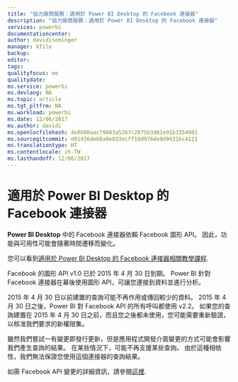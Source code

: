 ```yaml
---
title: "協力廠商服務：適用於 Power BI Desktop 的 Facebook 連接器"
description: "協力廠商服務：適用於 Power BI Desktop 的 Facebook 連接器"
services: powerbi
documentationcenter: 
author: davidiseminger
manager: kfile
backup: 
editor: 
tags: 
qualityfocus: no
qualitydate: 
ms.service: powerbi
ms.devlang: NA
ms.topic: article
ms.tgt_pltfrm: NA
ms.workload: powerbi
ms.date: 12/06/2017
ms.author: davidi
ms.openlocfilehash: 4e8600aac79683a53b7c2075b3d81e91b3354901
ms.sourcegitcommit: d91436de68a0e833ecff18d976de9d9431bc4121
ms.translationtype: HT
ms.contentlocale: zh-TW
ms.lasthandoff: 12/06/2017
---
```

# <a name="facebook-connector-for-power-bi-desktop"></a>適用於 Power BI Desktop 的 Facebook 連接器
**Power BI Desktop** 中的 Facebook 連接器依賴 Facebook 圖形 API。 因此，功能與可用性可能會隨著時間遷移而變化。

您可以看到[適用於 Power BI Desktop 的 Facebook 連接器相關教學課程](desktop-tutorial-facebook-analytics.md).

Facebook 的圖形 API v1.0 已於 2015 年 4 月 30 日<sup></sup>到期。 Power BI 針對 Facebook 連接器在幕後使用圖形 API，可讓您連接到資料並進行分析。

2015 年 4 月 30 日以前建置的查詢<sup></sup>可能不再作用或傳回較少的資料。 2015 年 4 月 30 日之後<sup></sup>，Power BI 對 Facebook API 的所有呼叫都使用 v2.2。 如果您的查詢建置在 2015 年 4 月 30 日之前，而且您之後都未使用，您可能需要重新驗證，以核准我們要求的新權限集。

雖然我們嘗試一有變更即發行更新，但是應用程式開發介面變更的方式可能會影響我們產生查詢的結果。 在某些情況下，可能不再支援某些查詢。 由於這種相依性，我們無法保證您使用這個連接器的查詢結果。

如需 Facebook API 變更的詳細資訊，請參閱[這裡](https://developers.facebook.com/docs/apps/changelog#v2_0).


